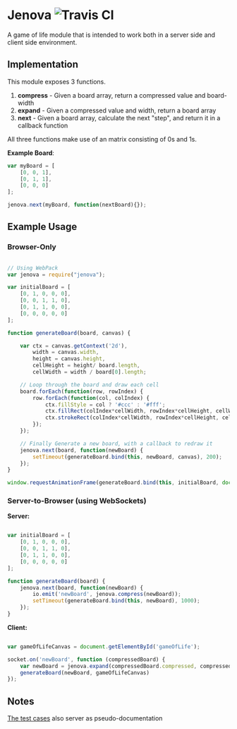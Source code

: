 # Jenova ![Travis CI](https://travis-ci.org/TheIronDeveloper/jenova.svg)

A game of life module that is intended to work both in a server side and client side environment.

## Implementation

This module exposes 3 functions.

1. **compress** - Given a board array, return a compressed value and board-width
2. **expand** - Given a compressed value and width, return a board array
3. **next** - Given a board array, calculate the next "step", and return it in a callback function

All three functions make use of an matrix consisting of 0s and 1s.

**Example Board**:

```javascript
var myBoard = [
    [0, 0, 1],
    [0, 1, 1],
    [0, 0, 0]
];

jenova.next(myBoard, function(nextBoard){});

```

## Example Usage

### Browser-Only

```javascript

// Using WebPack
var jenova = require("jenova");

var initialBoard = [
	[0, 1, 0, 0, 0],
	[0, 0, 1, 1, 0],
	[0, 1, 1, 0, 0],
	[0, 0, 0, 0, 0]
];

function generateBoard(board, canvas) {

	var ctx = canvas.getContext('2d'),
		width = canvas.width,
		height = canvas.height,
		cellHeight = height/ board.length,
		cellWidth = width / board[0].length;

	// Loop through the board and draw each cell
	board.forEach(function(row, rowIndex) {
		row.forEach(function(col, colIndex) {
			ctx.fillStyle = col ? '#ccc' : '#fff';
			ctx.fillRect(colIndex*cellWidth, rowIndex*cellHeight, cellWidth, cellHeight);
			ctx.strokeRect(colIndex*cellWidth, rowIndex*cellHeight, cellWidth, cellHeight);
		});
	});

	// Finally Generate a new board, with a callback to redraw it
	jenova.next(board, function(newBoard) {
		setTimeout(generateBoard.bind(this, newBoard, canvas), 200);
	});
}

window.requestAnimationFrame(generateBoard.bind(this, initialBoard, document.getElementById('myCanvas')));
```

### Server-to-Browser (using WebSockets)

**Server:**

```javascript

var initialBoard = [
	[0, 1, 0, 0, 0],
	[0, 0, 1, 1, 0],
	[0, 1, 1, 0, 0],
	[0, 0, 0, 0, 0]
];

function generateBoard(board) {
	jenova.next(board, function(newBoard) {
		io.emit('newBoard', jenova.compress(newBoard));
		setTimeout(generateBoard.bind(this, newBoard), 1000);
	});
}

```

**Client:**

```javascript

var gameOfLifeCanvas = document.getElementById('gameOfLife');

socket.on('newBoard', function (compressedBoard) {
	var newBoard = jenova.expand(compressedBoard.compressed, compressedBoard.width);
	generateBoard(newBoard, gameOfLifeCanvas)
});
```


## Notes

[The test cases](https://github.com/TheIronDeveloper/jenova/tree/master/test) also server as pseudo-documentation